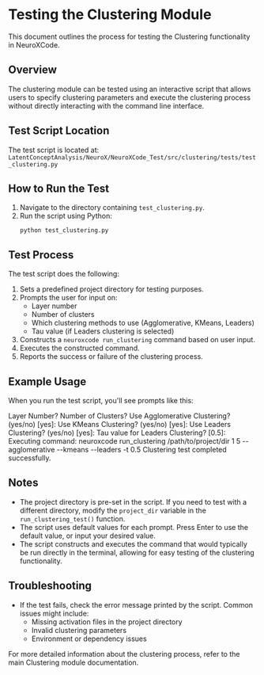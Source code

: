 # Testing the Clustering Module

This document outlines the process for testing the Clustering functionality in NeuroXCode.

## Overview

The clustering module can be tested using an interactive script that allows users to specify clustering parameters and execute the clustering process without directly interacting with the command line interface.

## Test Script Location

The test script is located at:
`LatentConceptAnalysis/NeuroX/NeuroXCode_Test/src/clustering/tests/test_clustering.py`

## How to Run the Test

1. Navigate to the directory containing `test_clustering.py`.
2. Run the script using Python:
   ```
   python test_clustering.py
   ```

## Test Process

The test script does the following:

1. Sets a predefined project directory for testing purposes.
2. Prompts the user for input on:
   - Layer number
   - Number of clusters
   - Which clustering methods to use (Agglomerative, KMeans, Leaders)
   - Tau value (if Leaders clustering is selected)
3. Constructs a `neuroxcode run_clustering` command based on user input.
4. Executes the constructed command.
5. Reports the success or failure of the clustering process.

## Example Usage

When you run the test script, you'll see prompts like this:

Layer Number?
Number of Clusters?
Use Agglomerative Clustering? (yes/no) [yes]:
Use KMeans Clustering? (yes/no) [yes]:
Use Leaders Clustering? (yes/no) [yes]:
Tau value for Leaders Clustering? [0.5]:
Executing command:
neuroxcode run_clustering /path/to/project/dir 1 5 --agglomerative --kmeans --leaders -t 0.5
Clustering test completed successfully.


## Notes

- The project directory is pre-set in the script. If you need to test with a different directory, modify the `project_dir` variable in the `run_clustering_test()` function.
- The script uses default values for each prompt. Press Enter to use the default value, or input your desired value.
- The script constructs and executes the command that would typically be run directly in the terminal, allowing for easy testing of the clustering functionality.

## Troubleshooting

- If the test fails, check the error message printed by the script. Common issues might include:
  - Missing activation files in the project directory
  - Invalid clustering parameters
  - Environment or dependency issues

For more detailed information about the clustering process, refer to the main Clustering module documentation.